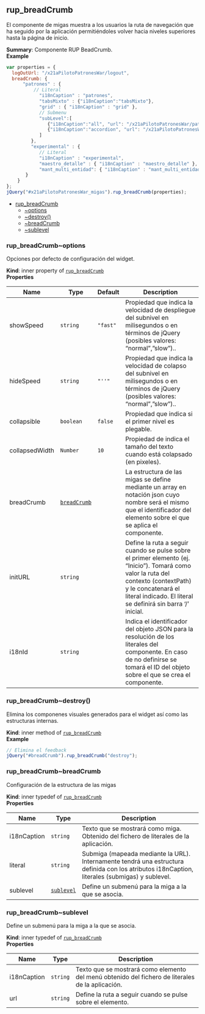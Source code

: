 <a name="module_rup_breadCrumb"></a>

## rup_breadCrumb
El componente de migas muestra a los usuarios la ruta de navegación que ha seguido por la aplicación permitiéndoles volver hacia niveles superiores hasta la página de inicio.

**Summary**: Componente RUP BeadCrumb.  
**Example**  
```js
var properties = {  logOutUrl: "/x21aPilotoPatronesWar/logout",  breadCrumb: {      "patrones" : {          // Literal		    "i18nCaption" : "patrones",		    "tabsMixto" : {"i18nCaption":"tabsMixto"},		    "grid" : { "i18nCaption" : "grid" },		    // Submenu		    "subLevel":[			   {"i18nCaption":"all", "url": "/x21aPilotoPatronesWar/patrones/all" },			   {"i18nCaption":"accordion", "url": "/x21aPilotoPatronesWar/patrones/accordion" }		    ]	     },	     "experimental" : {		    // Literal		    "i18nCaption" : "experimental",		    "maestro_detalle" : { "i18nCaption" : "maestro_detalle" },		    "mant_multi_entidad": { "i18nCaption" : "mant_multi_entidad" },"       }	}};jQuery("#x21aPilotoPatronesWar_migas").rup_breadCrumb(properties);
```

* [rup_breadCrumb](#module_rup_breadCrumb)
    * [~options](#module_rup_breadCrumb..options)
    * [~destroy()](#module_rup_breadCrumb..destroy)
    * [~breadCrumb](#module_rup_breadCrumb..breadCrumb)
    * [~sublevel](#module_rup_breadCrumb..sublevel)

<a name="module_rup_breadCrumb..options"></a>

### rup_breadCrumb~options
Opciones por defecto de configuración del widget.

**Kind**: inner property of [<code>rup_breadCrumb</code>](#module_rup_breadCrumb)  
**Properties**

| Name | Type | Default | Description |
| --- | --- | --- | --- |
| showSpeed | <code>string</code> | <code>&quot;fast&quot;</code> | Propiedad que indica la velocidad de despliegue del subnivel en milisegundos o en términos de jQuery (posibles valores: “normal”,”slow”).. |
| hideSpeed | <code>string</code> | <code>&quot;&#x27;&#x27;&quot;</code> | Propiedad que indica la velocidad de colapso del subnivel en milisegundos o en términos de jQuery (posibles valores: “normal”,”slow”).. |
| collapsible | <code>boolean</code> | <code>false</code> | Propiedad que indica si el primer nivel es plegable. |
| collapsedWidth | <code>Number</code> | <code>10</code> | Propiedad de indica el tamaño del texto cuando está colapsado (en pixeles). |
| breadCrumb | [<code>breadCrumb</code>](#module_rup_breadCrumb..breadCrumb) |  | La estructura de las migas se define mediante un array en notación json cuyo nombre será el mismo que el identificador del elemento sobre el que se aplica el componente. |
| initURL | <code>string</code> |  | Define la ruta a seguir cuando se pulse sobre el primer elemento (ej. “Inicio”). Tomará como valor la ruta del contexto (contextPath) y le concatenará el literal indicado. El literal se definirá sin barra ‘/’ inicial. |
| i18nId | <code>string</code> |  | Indica el identificador del objeto JSON para la resolución de los literales del componente. En caso de no definirse se tomará el ID del objeto sobre el que se crea el componente. |

<a name="module_rup_breadCrumb..destroy"></a>

### rup_breadCrumb~destroy()
Elimina los componenes visuales generados para el widget así como las estructuras internas.

**Kind**: inner method of [<code>rup_breadCrumb</code>](#module_rup_breadCrumb)  
**Example**  
```js
// Elimina el feedbackjQuery("#breadCrumb").rup_breadCrumb("destroy");
```
<a name="module_rup_breadCrumb..breadCrumb"></a>

### rup_breadCrumb~breadCrumb
Configuración de la estructura de las migas

**Kind**: inner typedef of [<code>rup_breadCrumb</code>](#module_rup_breadCrumb)  
**Properties**

| Name | Type | Description |
| --- | --- | --- |
| i18nCaption | <code>string</code> | Texto que se mostrará como miga. Obtenido del fichero de literales de la aplicación. |
| literal | <code>string</code> | Submiga (mapeada mediante la URL). Internamente tendrá una estructura definida con los atributos i18nCaption, literales (submigas) y sublevel. |
| sublevel | [<code>sublevel</code>](#module_rup_breadCrumb..sublevel) | Define un submenú para la miga a la que se asocia. |

<a name="module_rup_breadCrumb..sublevel"></a>

### rup_breadCrumb~sublevel
Define un submenú para la miga a la que se asocia.

**Kind**: inner typedef of [<code>rup_breadCrumb</code>](#module_rup_breadCrumb)  
**Properties**

| Name | Type | Description |
| --- | --- | --- |
| i18nCaption | <code>string</code> | Texto que se mostrará como elemento del menú obtenido del fichero de literales de la aplicación. |
| url | <code>string</code> | Define la ruta a seguir cuando se pulse sobre el elemento. |

